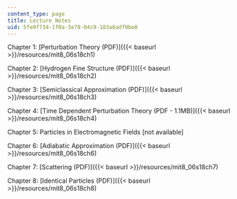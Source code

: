 ```yaml
---
content_type: page
title: Lecture Notes
uid: 5fe9f734-1f0a-3e79-04c9-183a6adf0be8
---
```


Chapter 1: [Perturbation Theory (PDF)]({{< baseurl >}}/resources/mit8_06s18ch1)

Chapter 2: [Hydrogen Fine Structure (PDF)]({{< baseurl >}}/resources/mit8_06s18ch2) 

Chapter 3: [Semiclassical Approximation (PDF)]({{< baseurl >}}/resources/mit8_06s18ch3) 

Chapter 4: [Time Dependent Perturbation Theory (PDF - 1.1MB)]({{< baseurl >}}/resources/mit8_06s18ch4)

Chapter 5: Particles in Electromagnetic Fields \[not available\]

Chapter 6: [Adiabatic Approximation (PDF)]({{< baseurl >}}/resources/mit8_06s18ch6) 

Chapter 7: [Scattering (PDF)]({{< baseurl >}}/resources/mit8_06s18ch7) 

Chapter 8: [Identical Particles (PDF)]({{< baseurl >}}/resources/mit8_06s18ch8)